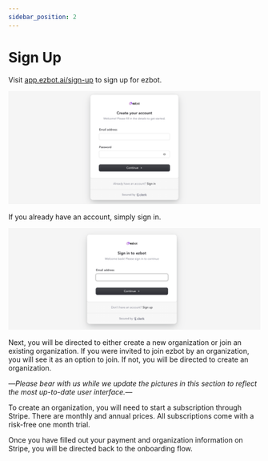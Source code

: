 ```yaml
---
sidebar_position: 2
---
```


# Sign Up

Visit [app.ezbot.ai/sign-up](https://app.ezbot.ai/sign-up) to sign up for ezbot.

![ezbot signup](../img/ezbot_signup.png)

If you already have an account, simply sign in.

![ezbot signup](../img/ezbot_signin.png)

Next, you will be directed to either create a new organization or join an existing organization. If you were invited to join ezbot by an organization, you will see it as an option to join. If not, you will be directed to create an organization.

—_Please bear with us while we update the pictures in this section to reflect the most up-to-date user interface._—

To create an organization, you will need to start a subscription through Stripe. There are monthly and annual prices. All subscriptions come with a risk-free one month trial.

Once you have filled out your payment and organization information on Stripe, you will be directed back to the onboarding flow.
